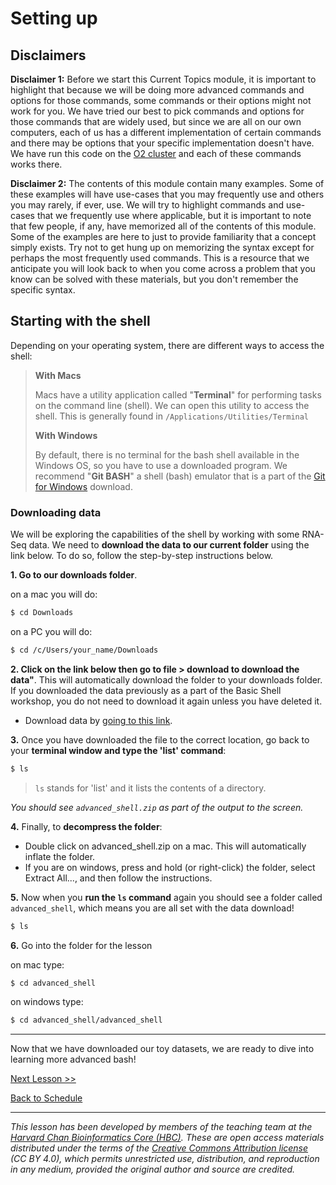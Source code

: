 # Setting up

## Disclaimers

**Disclaimer 1:** Before we start this Current Topics module, it is important to highlight that because we will be doing more advanced commands and options for those commands, some commands or their options might not work for you. We have tried our best to pick commands and options for those commands that are widely used, but since we are all on our own computers, each of us has a different implementation of certain commands and there may be options that your specific implementation doesn't have. We have run this code on the [O2 cluster](https://it.hms.harvard.edu/our-services/research-computing/services/high-performance-computing) and each of these commands works there.

**Disclaimer 2:** The contents of this module contain many examples. Some of these examples will have use-cases that you may frequently use and others you may rarely, if ever, use. We will try to highlight commands and use-cases that we frequently use where applicable, but it is important to note that few people, if any, have memorized all of the contents of this module. Some of the examples are here to just to provide familiarity that a concept simply exists. Try not to get hung up on memorizing the syntax except for perhaps the most frequently used commands. This is a resource that we anticipate you will look back to when you come across a problem that you know can be solved with these materials, but you don't remember the specific syntax. 

## Starting with the shell
Depending on your operating system, there are different ways to access the shell:

> **With Macs**
>
> Macs have a utility application called "**Terminal**" for performing tasks on the command line (shell). We can open this utility to access the shell. This is generally found in `/Applications/Utilities/Terminal`
>
> **With Windows**
>
> By default, there is no terminal for the bash shell available in the Windows OS, so you have to use a downloaded program. We recommend "**Git BASH**" a shell (bash) emulator that is a part of the [Git for Windows](https://git-for-windows.github.io/) download.

### Downloading data

We will be exploring the capabilities of the shell by working with some RNA-Seq data. We need to **download the data to our current folder** using the link below. To do so, follow the step-by-step instructions below.

**1. Go to our downloads folder**.

on a mac you will do:

```bash
$ cd Downloads
```

on a PC you will do:

```bash
$ cd /c/Users/your_name/Downloads
```

**2. Click on the link below then go to file > download to download the data"**. This will automatically download the folder to your downloads folder. If you downloaded the data previously as a part of the Basic Shell workshop, you do not need to download it again unless you have deleted it.

* Download data by [going to this link](https://www.dropbox.com/scl/fi/tpjha600uz8uacf166utg/advanced_shell.zip?rlkey=cgql6kx09b7825pgppnme9e08&dl=0).

**3.** Once you have downloaded the file to the correct location, go back to your **terminal window and type the 'list' command**:

```bash
$ ls
```

> `ls` stands for 'list' and it lists the contents of a directory.

_You should see `advanced_shell.zip` as part of the output to the screen._

**4.** Finally, to **decompress the folder**:

* Double click on advanced_shell.zip on a mac. This will automatically inflate the folder.
* If you are on windows, press and hold (or right-click) the folder, select Extract All..., and then follow the instructions.


**5.** Now when you **run the `ls` command** again you should see a folder called `advanced_shell`, which means you are all set with the data download!

```bash
$ ls
```

**6.** Go into the folder for the lesson

on mac type: 
```bash
$ cd advanced_shell
```

on windows type:

```bash
$ cd advanced_shell/advanced_shell
```

***

Now that we have downloaded our toy datasets, we are ready to dive into learning more advanced bash!

[Next Lesson >>](02_Regular_expressions.md)

[Back to Schedule](../README.md)

***

*This lesson has been developed by members of the teaching team at the [Harvard Chan Bioinformatics Core (HBC)](http://bioinformatics.sph.harvard.edu/). These are open access materials distributed under the terms of the [Creative Commons Attribution license](https://creativecommons.org/licenses/by/4.0/) (CC BY 4.0), which permits unrestricted use, distribution, and reproduction in any medium, provided the original author and source are credited.*

